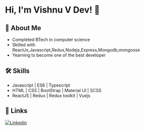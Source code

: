 
# Hi, I'm Vishnu V Dev! 👋

  
## 🚀 About Me

   - Completed BTech in computer science
   - Skilled with ReactJs,Javascript,Redux,Nodejs,Express,Mongodb,mongoose
   - Yearning to become one of the best developer


  
## 🛠 Skills
 - Javascript | ES6 | Typescript
 - HTML | CSS | BootStrap | Material UI | SCSS
 - ReactJS | Redux | Redux toolkit | Vuejs

  
## 🔗 Links
[![Linkedin](https://img.shields.io/badge/linkedin-0A66C2?style=for-the-badge&logo=linkedin&logoColor=white)](https://www.linkedin.com/in/vish2dev/)

<!---
vishh2dev/vishh2dev is a ✨ special ✨ repository because its `README.md` (this file) appears on your GitHub profile.
You can click the Preview link to take a look at your changes.
--->
